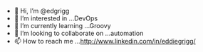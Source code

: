 - 👋 Hi, I’m @edgrigg
- 👀 I’m interested in ...DevOps
- 🌱 I’m currently learning ...Groovy
- 💞️ I’m looking to collaborate on ...automation
- 📫 How to reach me ...http://www.linkedin.com/in/eddiegrigg/

<!---
edgrigg/edgrigg is a ✨ special ✨ repository because its `README.md` (this file) appears on your GitHub profile.
You can click the Preview link to take a look at your changes.
--->
